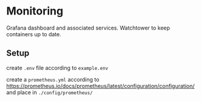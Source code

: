 # Monitoring

Grafana dashboard and associated services. Watchtower to keep containers up to date.

## Setup

create `.env` file according to `example.env`

create a `prometheus.yml` according to https://prometheus.io/docs/prometheus/latest/configuration/configuration/ and place in `./config/prometheus/`
